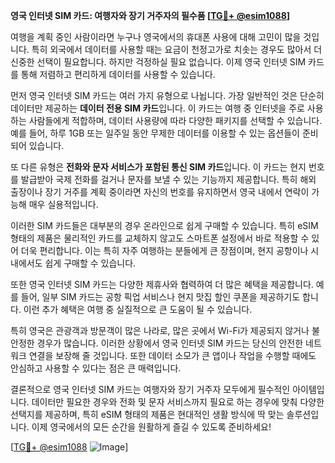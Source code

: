 **영국 인터넷 SIM 카드: 여행자와 장기 거주자의 필수품 [[TG💪+ @esim1088](https://t.me/s/esim1088)]**

여행을 계획 중인 사람이라면 누구나 영국에서의 휴대폰 사용에 대해 고민이 많을 것입니다. 특히 외국에서 데이터를 사용할 때는 요금이 천정고가로 치솟는 경우도 많아서 더 신중한 선택이 필요합니다. 하지만 걱정하실 필요 없습니다. 이제 영국 인터넷 SIM 카드를 통해 저렴하고 편리하게 데이터를 사용할 수 있습니다.

먼저 영국 인터넷 SIM 카드는 여러 가지 유형으로 나뉩니다. 가장 일반적인 것은 단순히 데이터만 제공하는 **데이터 전용 SIM 카드**입니다. 이 카드는 여행 중 인터넷을 주로 사용하는 사람들에게 적합하며, 데이터 사용량에 따라 다양한 패키지를 선택할 수 있습니다. 예를 들어, 하루 1GB 또는 일주일 동안 무제한 데이터를 이용할 수 있는 옵션들이 준비되어 있습니다.

또 다른 유형은 **전화와 문자 서비스가 포함된 통신 SIM 카드**입니다. 이 카드는 현지 번호를 발급받아 국제 전화를 걸거나 문자를 보낼 수 있는 기능까지 제공합니다. 특히 해외 출장이나 장기 거주를 계획 중이라면 자신의 번호를 유지하면서 영국 내에서 연락이 가능해 매우 실용적입니다.

이러한 SIM 카드들은 대부분의 경우 온라인으로 쉽게 구매할 수 있습니다. 특히 eSIM 형태의 제품은 물리적인 카드를 교체하지 않고도 스마트폰 설정에서 바로 적용할 수 있어 더욱 편리합니다. 이는 특히 자주 여행하는 분들에게 큰 장점이며, 현지 공항이나 시내에서도 쉽게 구매할 수 있습니다.

또한 영국 인터넷 SIM 카드는 다양한 제휴사와 협력하여 더 많은 혜택을 제공합니다. 예를 들어, 일부 SIM 카드는 공항 픽업 서비스나 현지 맛집 할인 쿠폰을 제공하기도 합니다. 이런 추가 혜택은 여행 중 실질적으로 큰 도움이 될 수 있습니다.

특히 영국은 관광객과 방문객이 많은 나라로, 많은 곳에서 Wi-Fi가 제공되지 않거나 불안정한 경우가 많습니다. 이러한 상황에서 영국 인터넷 SIM 카드는 당신의 안전한 네트워크 연결을 보장해 줄 것입니다. 또한 데이터 소모가 큰 앱이나 작업을 수행할 때에도 안심하고 사용할 수 있다는 점은 큰 매력입니다.

결론적으로 영국 인터넷 SIM 카드는 여행자와 장기 거주자 모두에게 필수적인 아이템입니다. 데이터만 필요한 경우와 전화 및 문자 서비스까지 필요로 하는 경우에 맞춰 다양한 선택지를 제공하며, 특히 eSIM 형태의 제품은 현대적인 생활 방식에 딱 맞는 솔루션입니다. 이제 영국에서의 모든 순간을 원활하게 즐길 수 있도록 준비하세요!

[[TG💪+ @esim1088](https://t.me/s/esim1088) ![Image](https://i.postimg.cc/Y0z9fWf4/image.png)]